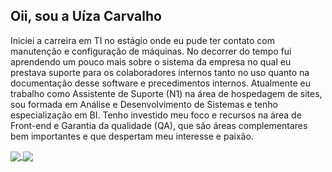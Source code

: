 ## Oii, sou a Uíza Carvalho


Iniciei a carreira em TI no estágio onde eu pude ter contato com manutenção e configuração de máquinas. No decorrer do tempo fui aprendendo um pouco mais sobre o sistema da empresa no qual eu prestava suporte para os colaboradores internos tanto no uso quanto na documentação desse software e precedimentos internos.
Atualmente eu trabalho como Assistente de Suporte (N1) na área de hospedagem de sites, sou formada em Análise e Desenvolvimento de Sistemas e tenho especialização em BI.
Tenho investido meu foco e recursos na área de Front-end e Garantia da qualidade (QA), que são áreas complementares bem importantes e que despertam meu interesse e paixão.

<a href="https://github.com/uizacarvalhosilva/github-readme-stats">
  <img align="center" src="https://github-readme-stats.vercel.app/api/pin/?username=uizacarvalhosilva&repo=github-readme-stats" />
</a>
<a href="https://github.com/uizacarvalhosilva/convoychat">
  <img align="center" src="https://github-readme-stats.vercel.app/api/pin/?username=uizacarvalhosilva&repo=convoychat" />
</a>
